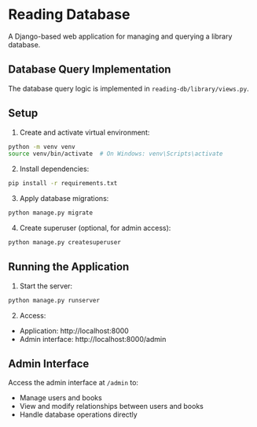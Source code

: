 # Reading Database

A Django-based web application for managing and querying a library database.

## Database Query Implementation
The database query logic is implemented in `reading-db/library/views.py`.

## Setup

1. Create and activate virtual environment:
```bash
python -m venv venv
source venv/bin/activate  # On Windows: venv\Scripts\activate
```

2. Install dependencies:
```bash
pip install -r requirements.txt
```

3. Apply database migrations:
```bash
python manage.py migrate
```

4. Create superuser (optional, for admin access):
```bash
python manage.py createsuperuser
```

## Running the Application

1. Start the server:
```bash
python manage.py runserver
```

2. Access:
- Application: http://localhost:8000
- Admin interface: http://localhost:8000/admin

## Admin Interface

Access the admin interface at `/admin` to:
- Manage users and books
- View and modify relationships between users and books
- Handle database operations directly 